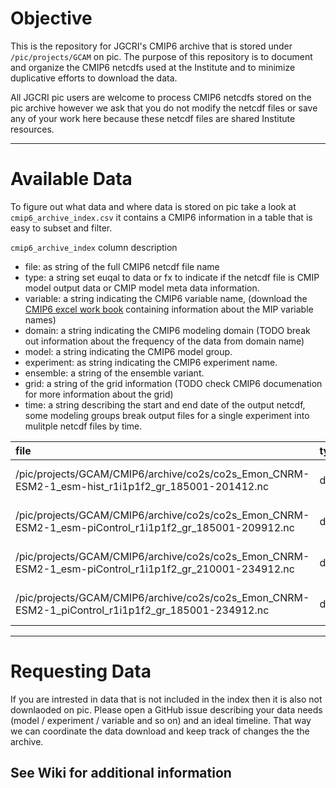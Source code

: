 # Objective
This is the repository for JGCRI's CMIP6 archive that is stored under `/pic/projects/GCAM` on pic. The purpose of this repository is to document and organize the CMIP6 netcdfs used at the Institute and to minimize duplicative efforts to download the data. 

All JGCRI pic users are welcome to process CMIP6 netcdfs stored on the pic archive however we ask that you do not modify the netcdf files or save any of your work here because these netcdf files are shared Institute resources. 


*** 

# Available Data 

To figure out what data and where data is stored on pic take a look at `cmip6_archive_index.csv` it contains a CMIP6 information in a table that is easy to subset and filter. 

`cmip6_archive_index` column description
* file: as string of the full CMIP6 netcdf file name 
* type: a string set euqal to data or fx to indicate if the netcdf file is CMIP model output data or CMIP model meta data information. 
* variable: a string indicating the CMIP6 variable name, (download the [CMIP6 excel work book](http://proj.badc.rl.ac.uk/svn/exarch/CMIP6dreq/tags/latest/dreqPy/docs/CMIP6_MIP_tables.xlsx) containing information about the MIP variable names)
* domain: a string indicating the CMIP6 modeling domain (TODO break out information about the frequency of the data from domain name)
* model: a string indicating the CMIP6 model group.
* experiment: as string indicating the CMIP6 experiment name. 
* ensemble: a string of the ensemble variant.
* grid: a string of the grid information (TODO check CMIP6 documenation for more information about the grid)
* time: a string describing the start and end date of the output netcdf, some modeling groups break output files for a single experiment into mulitple netcdf files by time. 


|file                                                                                                   |type |variable |domain |model       |experiment    |ensemble |grid |time          |
|:------------------------------------------------------------------------------------------------------|:----|:--------|:------|:-----------|:-------------|:--------|:----|:-------------|
|/pic/projects/GCAM/CMIP6/archive/co2s/co2s_Emon_CNRM-ESM2-1_esm-hist_r1i1p1f2_gr_185001-201412.nc      |data |co2s     |Emon   |CNRM-ESM2-1 |esm-hist      |r1i1p1f2 |gr   |185001-201412 |
|/pic/projects/GCAM/CMIP6/archive/co2s/co2s_Emon_CNRM-ESM2-1_esm-piControl_r1i1p1f2_gr_185001-209912.nc |data |co2s     |Emon   |CNRM-ESM2-1 |esm-piControl |r1i1p1f2 |gr   |185001-209912 |
|/pic/projects/GCAM/CMIP6/archive/co2s/co2s_Emon_CNRM-ESM2-1_esm-piControl_r1i1p1f2_gr_210001-234912.nc |data |co2s     |Emon   |CNRM-ESM2-1 |esm-piControl |r1i1p1f2 |gr   |210001-234912 |
|/pic/projects/GCAM/CMIP6/archive/co2s/co2s_Emon_CNRM-ESM2-1_piControl_r1i1p1f2_gr_185001-234912.nc     |data |co2s     |Emon   |CNRM-ESM2-1 |piControl     |r1i1p1f2 |gr   |185001-234912 |


*** 

# Requesting Data

If you are intrested in data that is not included in the index then it is also not downlaoded on pic. Please open a GitHub issue describing your data needs (model / experiment / variable and so on) and an ideal timeline. That way we can coordinate the data download and keep track of changes the the archive. 


## See Wiki for additional information

